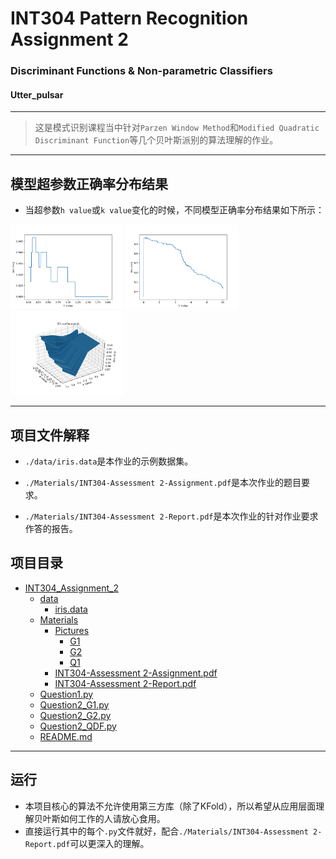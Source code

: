 # INT304 Pattern Recognition Assignment 2
### Discriminant Functions & Non-parametric Classifiers

#### Utter_pulsar

----

> 这是模式识别课程当中针对```Parzen Window Method```和```Modified Quadratic Discriminant Function```等几个贝叶斯派别的算法理解的作业。

----
## 模型超参数正确率分布结果

- 当超参数```h value```或```k value```变化的时候，不同模型正确率分布结果如下所示：

<img src="./Materials/Pictures/G1.png" width="180">
<img src="./Materials/Pictures/Q1.png" width="180">
<img src="./Materials/Pictures/G2.png" width="180">

----
## 项目文件解释

- ```./data/iris.data```是本作业的示例数据集。

- ```./Materials/INT304-Assessment 2-Assignment.pdf```是本次作业的题目要求。

- ```./Materials/INT304-Assessment 2-Report.pdf```是本次作业的针对作业要求作答的报告。

## 项目目录

- [INT304_Assignment_2]()
  - [data]()
    - [iris.data]()
  - [Materials]()
    - [Pictures]()
      - [G1]()
      - [G2]()
      - [Q1]()
    - [INT304-Assessment 2-Assignment.pdf]()
    - [INT304-Assessment 2-Report.pdf]()
  - [Question1.py]()
  - [Question2_G1.py]()
  - [Question2_G2.py]()
  - [Question2_QDF.py]()
  - [README.md]()


----
## 运行

- 本项目核心的算法不允许使用第三方库（除了KFold），所以希望从应用层面理解贝叶斯如何工作的人请放心食用。
- 直接运行其中的每个```.py```文件就好，配合```./Materials/INT304-Assessment 2-Report.pdf```可以更深入的理解。
